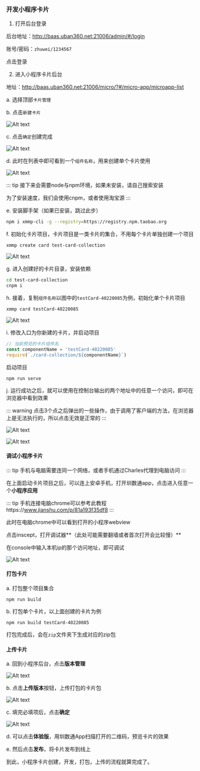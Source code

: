 ### 开发小程序卡片

1. 打开后台登录

后台地址：http://baas.uban360.net:21006/admin/#/login

账号/密码：`zhuwei/1234567`

点击登录

2. 进入小程序卡片后台

地址：http://baas.uban360.net:21006/micro/?#/micro-app/microapp-list

a. 选择顶部`卡片管理`

b. 点击`新建卡片`

![Alt text](http://file.iming.work/4c38737468694f21af99.png)

c. 点击`确定`创建完成

![Alt text](http://file.iming.work/ceb4bd88c983f204ae09.png)

d. 此时在列表中即可看到一个`组件名称`，用来创建单个卡片使用

![Alt text](http://file.iming.work/2a6d9d720c7203e82cea.png)

::: tip 
接下来会需要node与npm环境，如果未安装，请自己搜索安装 

为了安装速度，我们会使用cnpm，或者使用淘宝源 
:::

e. 安装脚手架（如果已安装，跳过此步）
```bash
npm i xmmp-cli -g --registry=https://registry.npm.taobao.org
```

f. 初始化卡片项目，卡片项目是一类卡片的集合，不用每个卡片单独创建一个项目
```
xmmp create card test-card-collection
```

![Alt text](http://file.iming.work/cf1993281bfe2af0d214.png)

g. 进入创建好的卡片目录，安装依赖
```bash
cd test-card-collection
cnpm i
```

h. 接着，复制`组件名称`以图中的`testCard-40220085`为例，初始化单个卡片项目

```
xmmp card testCard-40220085
```

![Alt text](http://file.iming.work/d0f195767eb204c9bcb6.png)


i. 修改入口为你新建的卡片，并启动项目

```js
// 当前预览的卡片组件名
const componentName = 'testCard-40220085'
require(`./card-collection/${componentName}`)
```
启动项目

```
npm run serve
```

j. 运行成功之后，就可以使用在控制台输出的两个地址中的任意一个访问，即可在浏览器中看到效果

::: warning 
点击3个点之后弹出的一些操作，由于调用了客户端的方法，在浏览器上是无法执行的，所以点击无效是正常的 
:::

![Alt text](http://file.iming.work/f29a492d38e7dbf96440.png)


![Alt text](http://file.iming.work/6dba188bf81a66452f79.png)


#### 调试小程序卡片

::: tip 
手机与电脑需要连同一个网络，或者手机通过Charles代理到电脑访问 
:::


在上面启动卡片项目之后，可以连上安卓手机，打开圳数通app，点击进入任意一个**小程序应用**

::: tip 
手机连接电脑chrome可以参考此教程https://www.jianshu.com/p/81a193f35df8 
:::

此时在电脑chrome中可以看到打开的小程序webview

点击inscept，打开调试器**（此处可能需要翻墙或者首次打开会比较慢）**

在console中输入本机ip的那个访问地址，即可调试

![Alt text](http://file.iming.work/9e8c6a78663f1f76a896.png)


#### 打包卡片

a. 打包整个项目集合

```
npm run build
```

b. 打包单个卡片，以上面创建的卡片为例

```
npm run build testCard-40220085
```

打包完成后，会在`zip`文件夹下生成对应的zip包

#### 上传卡片

a. 回到小程序后台，点击**版本管理**

![Alt text](http://file.iming.work/fd033be8c0589796ea54.png)


b. 点击**上传版本**按钮，上传打包的卡片包

![Alt text](http://file.iming.work/a092827ddc04bf108f9d.png)

c. 填完必填项后，点击**确定**

![Alt text](http://file.iming.work/96cc23333341faa009e0.png)

d. 可以点击**体验版**，用圳数通App扫描打开的二维码，预览卡片的效果

e. 然后点击**发布**，将卡片发布到线上

到此，小程序卡片创建，开发，打包，上传的流程就算完成了。
